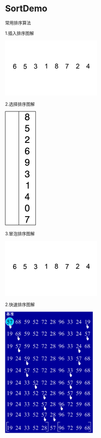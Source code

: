 # SortDemo

常用排序算法

1.插入排序图解

![image](https://github.com/Eric3023/SortDemo/blob/master/20150606132917006.gif?raw=true)

2.选择排序图解

![image](https://github.com/Eric3023/SortDemo/blob/master/20150606134600369.gif?raw=true)

3.冒泡排序图解

![image](https://github.com/Eric3023/SortDemo/blob/master/20150606135803929.gif?raw=true)

2.快速排序图解

![image](https://github.com/Eric3023/SortDemo/blob/master/1336347520_8718.png?raw=true)

